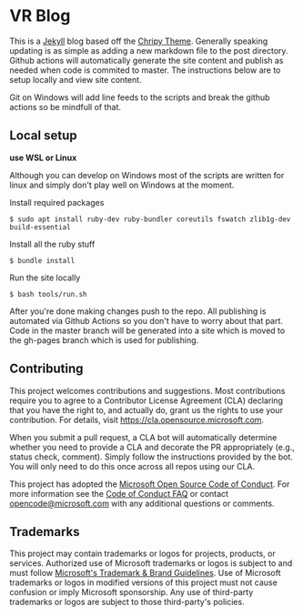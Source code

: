 # VR Blog
This is a [Jekyll](https://jekyllrb.com/) blog based off the [Chripy Theme](https://chirpy.cotes.info/). Generally speaking updating is as simple as adding a new markdown file to the post directory.  Github actions will automatically generate the site content and publish as needed when code is commited to master. The instructions below are to setup locally and view site content. 

Git on Windows will add line feeds <LF> to the scripts and break the github actions so be mindfull of that. 

## Local setup

**use WSL or Linux** 

Although you can develop on Windows most of the scripts are written for linux and simply don't play well on Windows at the moment. 

Install required packages 

```console
$ sudo apt install ruby-dev ruby-bundler coreutils fswatch zlib1g-dev build-essential 
````

Install all the ruby stuff 
```console
$ bundle install
```

Run the site locally 
```console
$ bash tools/run.sh
```

After you're done making changes push to the repo. All publishing is automated via Github Actions so you don't have to worry about that part. Code in the master branch will be generated into a site which is moved to the gh-pages branch which is used for publishing. 

## Contributing

This project welcomes contributions and suggestions.  Most contributions require you to agree to a
Contributor License Agreement (CLA) declaring that you have the right to, and actually do, grant us
the rights to use your contribution. For details, visit https://cla.opensource.microsoft.com.

When you submit a pull request, a CLA bot will automatically determine whether you need to provide
a CLA and decorate the PR appropriately (e.g., status check, comment). Simply follow the instructions
provided by the bot. You will only need to do this once across all repos using our CLA.

This project has adopted the [Microsoft Open Source Code of Conduct](https://opensource.microsoft.com/codeofconduct/).
For more information see the [Code of Conduct FAQ](https://opensource.microsoft.com/codeofconduct/faq/) or
contact [opencode@microsoft.com](mailto:opencode@microsoft.com) with any additional questions or comments.

## Trademarks

This project may contain trademarks or logos for projects, products, or services. Authorized use of Microsoft 
trademarks or logos is subject to and must follow 
[Microsoft's Trademark & Brand Guidelines](https://www.microsoft.com/en-us/legal/intellectualproperty/trademarks/usage/general).
Use of Microsoft trademarks or logos in modified versions of this project must not cause confusion or imply Microsoft sponsorship.
Any use of third-party trademarks or logos are subject to those third-party's policies.
